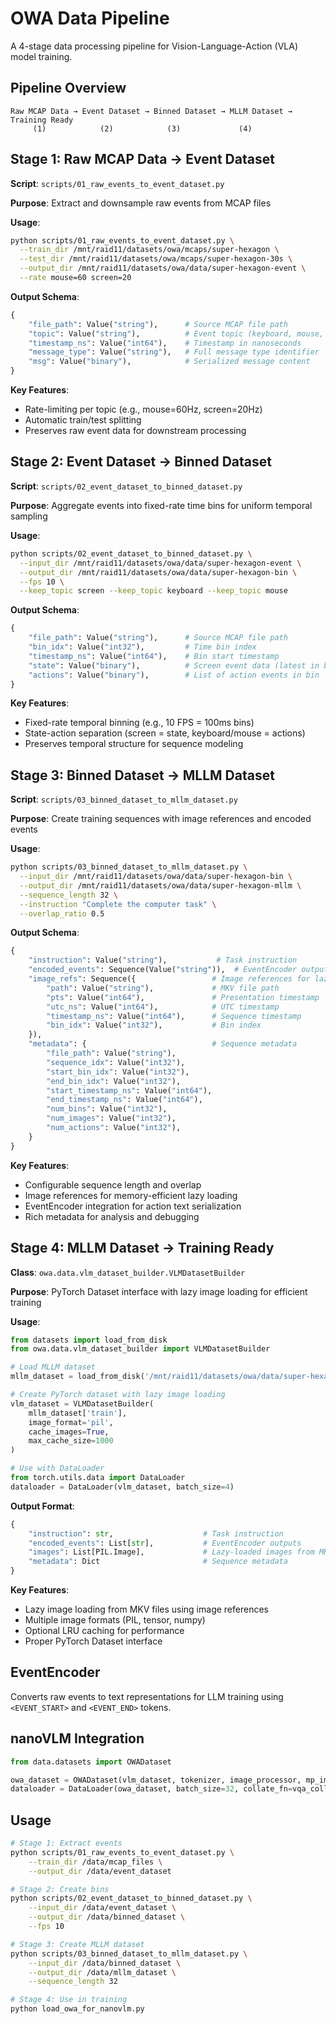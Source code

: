# OWA Data Pipeline

A 4-stage data processing pipeline for Vision-Language-Action (VLA) model training.

## Pipeline Overview

```
Raw MCAP Data → Event Dataset → Binned Dataset → MLLM Dataset → Training Ready
     (1)            (2)            (3)             (4)
```

## Stage 1: Raw MCAP Data → Event Dataset

**Script**: `scripts/01_raw_events_to_event_dataset.py`

**Purpose**: Extract and downsample raw events from MCAP files

**Usage**:
```bash
python scripts/01_raw_events_to_event_dataset.py \
  --train_dir /mnt/raid11/datasets/owa/mcaps/super-hexagon \
  --test_dir /mnt/raid11/datasets/owa/mcaps/super-hexagon-30s \
  --output_dir /mnt/raid11/datasets/owa/data/super-hexagon-event \
  --rate mouse=60 screen=20
```

**Output Schema**:
```python
{
    "file_path": Value("string"),      # Source MCAP file path
    "topic": Value("string"),          # Event topic (keyboard, mouse, screen)
    "timestamp_ns": Value("int64"),    # Timestamp in nanoseconds
    "message_type": Value("string"),   # Full message type identifier
    "msg": Value("binary"),            # Serialized message content
}
```

**Key Features**:
- Rate-limiting per topic (e.g., mouse=60Hz, screen=20Hz)
- Automatic train/test splitting
- Preserves raw event data for downstream processing

## Stage 2: Event Dataset → Binned Dataset

**Script**: `scripts/02_event_dataset_to_binned_dataset.py`

**Purpose**: Aggregate events into fixed-rate time bins for uniform temporal sampling

**Usage**:
```bash
python scripts/02_event_dataset_to_binned_dataset.py \
  --input_dir /mnt/raid11/datasets/owa/data/super-hexagon-event \
  --output_dir /mnt/raid11/datasets/owa/data/super-hexagon-bin \
  --fps 10 \
  --keep_topic screen --keep_topic keyboard --keep_topic mouse
```

**Output Schema**:
```python
{
    "file_path": Value("string"),      # Source MCAP file path
    "bin_idx": Value("int32"),         # Time bin index
    "timestamp_ns": Value("int64"),    # Bin start timestamp
    "state": Value("binary"),          # Screen event data (latest in bin)
    "actions": Value("binary"),        # List of action events in bin
}
```

**Key Features**:
- Fixed-rate temporal binning (e.g., 10 FPS = 100ms bins)
- State-action separation (screen = state, keyboard/mouse = actions)
- Preserves temporal structure for sequence modeling

## Stage 3: Binned Dataset → MLLM Dataset

**Script**: `scripts/03_binned_dataset_to_mllm_dataset.py`

**Purpose**: Create training sequences with image references and encoded events

**Usage**:
```bash
python scripts/03_binned_dataset_to_mllm_dataset.py \
  --input_dir /mnt/raid11/datasets/owa/data/super-hexagon-bin \
  --output_dir /mnt/raid11/datasets/owa/data/super-hexagon-mllm \
  --sequence_length 32 \
  --instruction "Complete the computer task" \
  --overlap_ratio 0.5
```

**Output Schema**:
```python
{
    "instruction": Value("string"),           # Task instruction
    "encoded_events": Sequence(Value("string")),  # EventEncoder outputs
    "image_refs": Sequence({                 # Image references for lazy loading
        "path": Value("string"),             # MKV file path
        "pts": Value("int64"),               # Presentation timestamp
        "utc_ns": Value("int64"),            # UTC timestamp
        "timestamp_ns": Value("int64"),      # Sequence timestamp
        "bin_idx": Value("int32"),           # Bin index
    }),
    "metadata": {                            # Sequence metadata
        "file_path": Value("string"),
        "sequence_idx": Value("int32"),
        "start_bin_idx": Value("int32"),
        "end_bin_idx": Value("int32"),
        "start_timestamp_ns": Value("int64"),
        "end_timestamp_ns": Value("int64"),
        "num_bins": Value("int32"),
        "num_images": Value("int32"),
        "num_actions": Value("int32"),
    }
}
```

**Key Features**:
- Configurable sequence length and overlap
- Image references for memory-efficient lazy loading
- EventEncoder integration for action text serialization
- Rich metadata for analysis and debugging

## Stage 4: MLLM Dataset → Training Ready

**Class**: `owa.data.vlm_dataset_builder.VLMDatasetBuilder`

**Purpose**: PyTorch Dataset interface with lazy image loading for efficient training

**Usage**:
```python
from datasets import load_from_disk
from owa.data.vlm_dataset_builder import VLMDatasetBuilder

# Load MLLM dataset
mllm_dataset = load_from_disk('/mnt/raid11/datasets/owa/data/super-hexagon-mllm')

# Create PyTorch dataset with lazy image loading
vlm_dataset = VLMDatasetBuilder(
    mllm_dataset['train'],
    image_format='pil',
    cache_images=True,
    max_cache_size=1000
)

# Use with DataLoader
from torch.utils.data import DataLoader
dataloader = DataLoader(vlm_dataset, batch_size=4)
```

**Output Format**:
```python
{
    "instruction": str,                    # Task instruction
    "encoded_events": List[str],           # EventEncoder outputs
    "images": List[PIL.Image],             # Lazy-loaded images from MKV files
    "metadata": Dict                       # Sequence metadata
}
```

**Key Features**:
- Lazy image loading from MKV files using image references
- Multiple image formats (PIL, tensor, numpy)
- Optional LRU caching for performance
- Proper PyTorch Dataset interface

## EventEncoder

Converts raw events to text representations for LLM training using `<EVENT_START>` and `<EVENT_END>` tokens.

## nanoVLM Integration

```python
from data.datasets import OWADataset

owa_dataset = OWADataset(vlm_dataset, tokenizer, image_processor, mp_image_token_length)
dataloader = DataLoader(owa_dataset, batch_size=32, collate_fn=vqa_collator)
```

## Usage

```bash
# Stage 1: Extract events
python scripts/01_raw_events_to_event_dataset.py \
    --train_dir /data/mcap_files \
    --output_dir /data/event_dataset

# Stage 2: Create bins
python scripts/02_event_dataset_to_binned_dataset.py \
    --input_dir /data/event_dataset \
    --output_dir /data/binned_dataset \
    --fps 10

# Stage 3: Create MLLM dataset
python scripts/03_binned_dataset_to_mllm_dataset.py \
    --input_dir /data/binned_dataset \
    --output_dir /data/mllm_dataset \
    --sequence_length 32

# Stage 4: Use in training
python load_owa_for_nanovlm.py
```